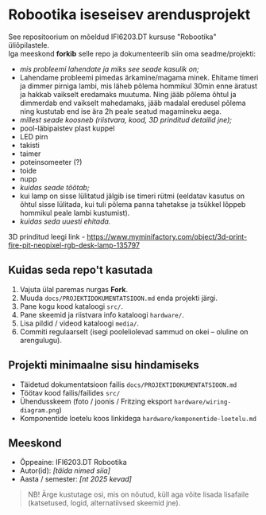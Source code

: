 # Robootika iseseisev arendusprojekt

See repositoorium on mõeldud IFI6203.DT kursuse "Robootika" üliõpilastele.  
Iga meeskond **forkib** selle repo ja dokumenteerib siin oma seadme/projekti:
- *mis probleemi lahendate ja miks see seade kasulik on;*
- Lahendame probleemi pimedas ärkamine/magama minek. Ehitame timeri ja dimmer pirniga lambi, mis läheb põlema hommikul 30min enne äratust ja hakkab vaikselt eredamaks muutuma. Ning jääb põlema õhtul ja dimmerdab end vaikselt mahedamaks, jääb madalal eredusel põlema ning kustutab end ise ära 2h peale seatud magamineku aega. 
- *millest seade koosneb (riistvara, kood, 3D prinditud detailid jne);*
- pool-läbipaistev plast kuppel
- LED pirn
- takisti
- taimer
- poteinsomeeter (?)
- toide
- nupp 
- *kuidas seade töötab;*
- kui lamp on sisse lülitatud jälgib ise timeri rütmi (eeldatav kasutus on õhtul sisse lülitada, kui tuli põlema panna tahetakse ja tsükkel lõppeb hommikul peale lambi kustumist). 
- *kuidas seda uuesti ehitada.*


3D prinditud leegi link - https://www.myminifactory.com/object/3d-print-fire-pit-neopixel-rgb-desk-lamp-135797
## Kuidas seda repo't kasutada

1. Vajuta ülal paremas nurgas **Fork**.
2. Muuda `docs/PROJEKTIDOKUMENTATSIOON.md` enda projekti järgi.
3. Pane kogu kood kataloogi `src/`.
4. Pane skeemid ja riistvara info kataloogi `hardware/`.
5. Lisa pildid / videod kataloogi `media/`.
6. Commiti regulaarselt (isegi pooleliolevad sammud on okei – oluline on arengulugu).

## Projekti minimaalne sisu hindamiseks

- Täidetud dokumentatsioon failis `docs/PROJEKTIDOKUMENTATSIOON.md`
- Töötav kood failis/failides `src/`
- Ühendusskeem (foto / joonis / Fritzing eksport `hardware/wiring-diagram.png`)
- Komponentide loetelu koos linkidega `hardware/komponentide-loetelu.md`

## Meeskond

- Õppeaine: IFI6203.DT Robootika  
- Autor(id): _[täida nimed siia]_  
- Aasta / semester: _[nt 2025 kevad]_  

> NB! Ärge kustutage osi, mis on nõutud, küll aga võite lisada lisafaile (katsetused, logid, alternatiivsed skeemid jne).
